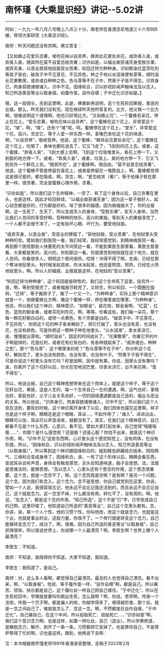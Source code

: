 # 南怀瑾《大乘显识经》讲记--5.02讲

------

阿如：一九九一年八月八号晚上八点三十分，南老师在香港坚尼地道三十六号B四楼，带领大家研究《大乘显识经》。

南师：昨天问题还没有完啊。佛又答复：

【又如蜂止花爱乐恋著，唼吮花味以自资养，蜂弃此花更处余花，或弃香入臭，或弃臭入香，随其所在莫不自爱恋结贪著；识亦如是，以福业故获诸天身受胜乐果，或弃天身，以恶业故获地狱报受众苦果，轮回迁转为种种身。识如郁金红蓝芬陀利等其子皆白，破其子中不见芽花、不见异色，种之于地以水润液便有芽等，顺时滋长花果敷荣，或赤或白种种之色，色与芽等不在子中，然离于子皆不得生。识弃身已，肉身容貌诸根诸入，识中不见，因缘和合，识以妙视妙闻声触味法及以念入，知己所造善恶等业以取身报。如蚕作茧，自作自缠；于中迁化识亦如是。】

哦，这一段很长，先到这里啊。此是，佛重新再说明，这个生死轮回果报，善恶的业报。那么，昨天我们没有完，现在继续昨天他所答复的。比方，他又做一个比方啊，很难说明这个道理啊，他也只好用比方。“又如蜂止花”，一个蜜蜂去采花，停止在花上。“爱乐恋著，唼吮花味以自资养”，这个蜜蜂在这个花上，非常爱这个花，“唼”，啊，“唼”，还有个“唼”呢，呵。蜜蜂停在这个花上，“爱乐”，非常爱这个花，高兴，贪恋它，等于人爱一样东西一样。拿嘴巴来吃这个花的味道，啊，“以自资养”，吸收营养。他说，这个蜜蜂，“蜂弃此花更处余花”，这个蜜蜂在这个花上，吃够了，香味也都吃进去了，它又飞走了，飞到别的花上去。或者，这个蜜蜂，“弃香入臭”，飞到大便上去啊，飞到这个垃圾堆里头，香花上停一下，又到脏的地方停一下。或者，“弃臭入香”，或者，垃圾上、臭的地方停一下，它又飞到另外一个鲜花上去。“随其所在”，这个蜜蜂啊，很自由。“莫不自爱恋结贪著”，他说，这个蜜蜂不管是停留在香花上，或者是停留在一堆脓血上，啊，蜜蜂都觉得这是很可爱的，都在吸收，啊。贪恋，啊，“爱恋结贪（著）”，等于给绳子栓在那里一样，很贪著，完全是蜜蜂心理作用，贪著。

“识亦如是”，所以我们这个生命精神，一受了、有了这个身体以后，自己贪著在里头，也是这样。因此才轮回转续，“以福业故获诸天身”，因为这一辈子做好人，起心动念都是好的，行为都是好的，培了很多的福德。因为做福报大了，你的业报啊，这一生死了、生天了，所以变成天人的身体，“受胜乐果”，变天人身体，当然比我们人世间的享受好啊，受种种的快乐、高兴的果报。等到天人的果报享完了，一个人都不会很干净了，一定有些坏心眼、坏行为，要受地狱报。

“或弃天身，以恶业故”，受恶业的罪报了，“获地狱报，受众苦果”，在地狱里头受种种的苦。譬如我们到医院一看，我们经常，我经常感觉到，到精神病医院一看，再到那个医院那些人快要死的太平间旁边一看，不能到黄医生那里看，黄医生那里看、大家都是笑的、高兴的。你到那边一看，你就感觉到地狱就在这个地方，就在人世间。你看很多人，明明这个房间很热，哎呀！冷得不得了啊，生病，已经在那个寒冰地狱里头。有时候发起烧来，你冰冰起来，他还是照烧、照热，已经在火热地狱里头，啊。所以人的福报、业报就是这样，在地狱的“受众苦果”。

“轮回迁转为种种身”，这个轮回是旋转性的，我们这个生命死了这里，投另外一道，啊，等到受报完了，或者福报尽耗完了，又转生，所以轮回、一个圆圈在旋转。“迁转”，等于搬房子了，搬了一个又一个。“为种种身”，实际上那个精神意识就是一个，他做蜜蜂比方啊，像这个蜜蜂一样，停在哪里就在哪里，“为种种身”。他说，所以我们这个神识、精神意识，“如郁金”，是花啦，郁金香啊，“红蓝”，红色、蓝色的郁金香，或者芬陀利陀花，啊，等等。你看这些，我们每一朵花，那个每一颗花籽都白白的，或带一点黄色，有个壳都是白的。“破其子中，不见芽花，不见异色”，你把这个花的种子拿来解剖了，把它打破了，里头也没有芽，也没有花，也没有颜色。可是你把这一颗种子种在地里头，“以水润液”，拿水来浇它，诶，慢慢就出芽啦。“顺时滋长”，固定的时间成长了，“花果敷荣”，你看它开的叶子啊是绿的，花是红的，或者花有红有白的、有各种就起来了，“或赤或白，种种之色”。那个“色与芽”，这个哪里来的呢？“色与芽等不在子中”，你分析这个花籽，解剖完了，里头也没有颜色，也没有芽，也没有叶子。“然离于子皆不得生”，可是你说这个籽里头没有它吗？籽是因啊，因中就有果。你说，因里头没有果吗？诶，你离开了这个花籽以后，你光在空地泥巴里，你拿水浇它，出不来花嘛，“皆不得生”。

所以，他说业报，自己这个精神思想带来在这个肉体上，就是这个样子，等于这个花籽出花，果报，这是人生的、每一个生命自己一生的遭遇，啊，运气也好，事情也好，家庭也好，父子儿女关系也好，一切的因缘遭遇都是自己造的，福业与恶业的关系。所以他说，“识弃身已，肉身容貌诸根诸入，识中不见”，所以我们这个人现在活到，要死的时候，这个神识离开身体了以后，我们肉体也摆在这里啊，样子也是这个样子啊，眼睛还是这个眼睛，耳朵…，不起作用了；“诸入”、进进出出，眼睛可以张，耳朵可以声音进来，就都没有了。其实，在我们这个精神意识，自己都看不见是个什么东西，心意识，看不见。譬如大家打起坐来，自己觉得“嗡隆嗡隆……”，你那个是什么感觉呢？还是脑？还是心脏？你找不出来，就是这个神识作用，啊。“识中不见”这些东西啊，心识里头这个感觉知觉上，没有肉体，也没有形貌。所以，“因缘和合，识以妙视妙闻声触味法及以念入，知己所造善恶等业（以取身报）”，所以等到这个神识跟因缘和合的，碰到精虫卵藏结合拢来，阴阳两气，三缘和合变成身体了，因缘和合。诶，一有了这个形体以后，眼睛会看东西，变成耳朵会听声音，身体会有触发感觉，舌头会知道味道，脑子会思想、法，法就是思维法则，能够思想。“及以念入”，心里头还有个思念的作用，这个思念很重要，这个念，就是一念空不了，啊，这个念究竟是空啊？是有啊？是另一个问题，这个念。因为我们有念入，这个念力，念不是思想，你自己就觉到在这里。你说，譬如一个人说，我很容易忘记，他永远不会忘记我还活到的，而且永远不会忘记自己，这个就是念力。这一念空不掉，什么都没有用，转化不了，没有用的，啊。他说，“及念入”，都是这个念的作用，“知己所造”，这个不是“已”字，已字改成自己的己啊，这里印错了。他知道自己所造的“善恶等业”，自己这个念里头都有。念，你讲，诶，某一个人个性，他的习惯个性，你叫他改，改这个就是念力，也就是这个业，也就是事业的业，这股力量，你改不了。一个修行就是转变这个念力，自己能够转变念力了，成功了，啊，很难。因为自己所造的善恶等业“以取身报”，自己抓得很牢。所以我说世界上，你说哪一个人最漂亮？啊，李医生啊？世界上哪个人最漂亮？

李医生：不知道。

南师：不知道，我晓得你不知道，大家不知道，我知道。

李医生：我知道了，是自己。

南师：对，这么多人看啊，都觉得自己最漂亮，最丑的人也觉得自己漂亮，看不出来，啊，“以取身报”。他说，等于蚕作茧一样，“自作自缠”啊，都是自己。所以痛苦、烦恼、快乐都是自己，这个蚕吐丝一样自己把自己缠住。“于中迁化”，所以在生死轮回中，学佛就是要叫你跳出生死，怎么跳啊？啊，你说，老师啊，传我一个法啦，传我一个咒子啊，都是骗人的啦，你越学得多了，缠得越厉害，那个丝。就是一念之间自己了，难就是怎么了、空这一念。啊，不然都是在自作自缠，“于中迁化”，自己骗自己，在这个中间，所以投胎死亡、投胎死亡……“识亦如是”啊，我们这个意识念力啊，也是这样，如蚕一样吐丝，自己（造业）。所以学佛修道，是解脱念力，解开、剥开了一条一条，习惯都把它变掉了，也是靠你自己，不是菩萨帮得了忙的啊，识也是这样。跟到，他再说下去啊：

注：本书根据南怀瑾老师1991年香港录音整理，定稿于2023年2月

